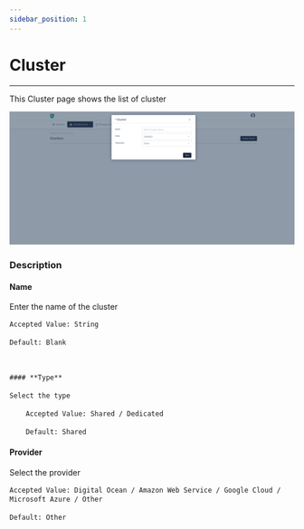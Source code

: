 ```yaml
---
sidebar_position: 1
---
```


# Cluster

---

This Cluster page shows the list of cluster

![Analytics](/img/platform/v8/docs/sysCluster.png)

### Description

#### **Name**

Enter the name of the cluster

    Accepted Value: String

    Default: Blank
```


#### **Type**

Select the type

    Accepted Value: Shared / Dedicated

    Default: Shared
```


#### **Provider**

Select the provider

    Accepted Value: Digital Ocean / Amazon Web Service / Google Cloud / Microsoft Azure / Other

    Default: Other
```

